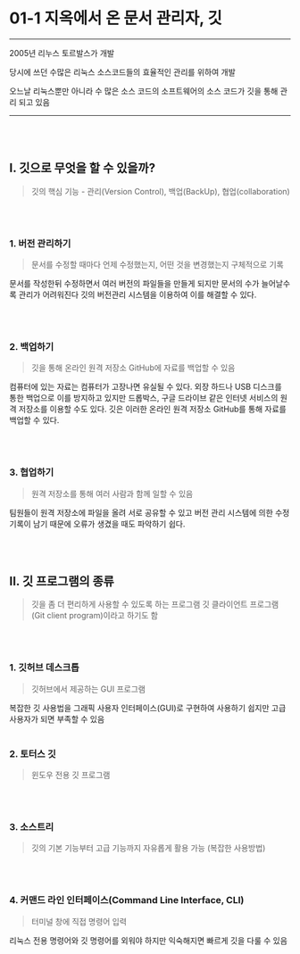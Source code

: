 # 01-1 지옥에서 온 문서 관리자, 깃

---

2005년 리누스 토르발스가 개발

당시에 쓰던 수많은 리눅스 소스코드들의 효율적인 관리를 위하여 개발

오느날 리눅스뿐만 아니라 수 많은 소스 코드의 소프트웨어의 소스 코드가 깃을 통해 관리 되고 있음

---

<br></br>

## I. 깃으로 무엇을 할 수 있을까?

> 깃의 핵심 기능 - 관리(Version Control), 백업(BackUp), 협업(collaboration)

<br></br>

### 1. 버전 관리하기

> 문서를 수정할 때마다 언제 수정했는지, 어떤 것을 변경했는지 구체적으로 기록

문서를 작성한뒤 수정하면서 여러 버전의 파일들을 만들게 되지만 문서의 수가 늘어날수록 관리가 어려워진다
깃의 버전관리 시스템을 이용하여 이를 해결할 수 있다.

<br></br>

### 2. 백업하기
> 깃을 통해 온라인 원격 저장소 GitHub에 자료를 백업할 수 있음

컴퓨터에 있는 자료는 컴퓨터가 고장나면 유실될 수 있다. 외장 하드나 USB 디스크를 통한 백업으로 이를 방지하고 있지만 드롭박스, 구글 드라이브 같은 인터넷 서비스의 원격 저장소를 이용할 수도 있다. 깃은 이러한 온라인 원격 저장소 GitHub를 통해 자료를 백업할 수 있다.

<br></br>

### 3. 협업하기
> 원격 저장소를 통해 여러 사람과 함께 일할 수 있음

팀원들이 원격 저장소에 파일을 올려 서로 공유할 수 있고 버전 관리 시스템에 의한 수정 기록이 남기 때문에 오류가 생겼을 때도 파악하기 쉽다.

<br></br>

## II. 깃 프로그램의 종류
> 깃을 좀 더 편리하게 사용할 수 있도록 하는 프로그램 깃 클라이언트 프로그램(Git client program)이라고 하기도 함

<br></br>

### 1. 깃허브 데스크톱
>깃허브에서 제공하는 GUI 프로그램

복잡한 깃 사용법을 그래픽 사용자 인터페이스(GUI)로 구현하여 사용하기 쉽지만 고급 사용자가 되면 부족할 수 있음
<br></br>

### 2. 토터스 깃
> 윈도우 전용 깃 프로그램

<br></br>

### 3. 소스트리
> 깃의 기본 기능부터 고급 기능까지 자유롭게 활용 가능 (복잡한 사용방법)

<br></br>

### 4. 커맨드 라인 인터페이스(Command Line Interface, CLI)
> 터미널 창에 직접 명령어 입력

리눅스 전용 명령어와 깃 명령어를 외워야 하지만 익숙해지면 빠르게 깃을 다룰 수 있음
